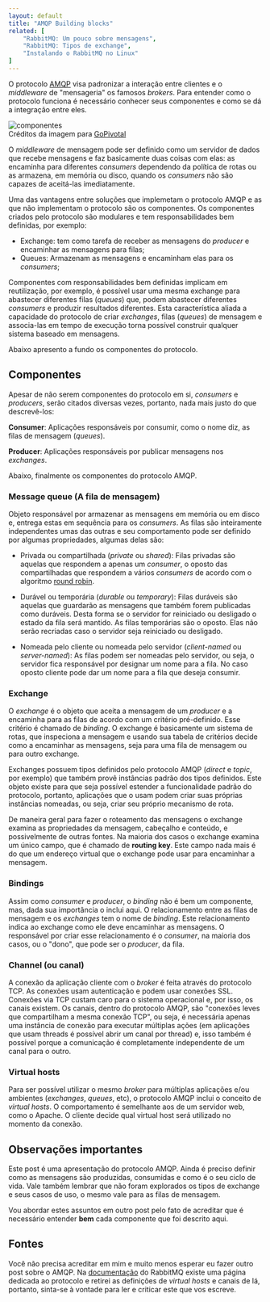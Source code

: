 ```yaml
---
layout: default
title: "AMQP Building blocks"
related: [
    "RabbitMQ: Um pouco sobre mensagens",
    "RabbitMQ: Tipos de exchange",
    "Instalando o RabbitMQ no Linux"
]
---
```

O protocolo [AMQP](http://rubydoc.info/github/ruby-amqp/amqp/master/file/docs/AMQP091ModelExplained.textile) visa padronizar a interação entre clientes e o *middleware* de "mensageria" os famosos *brokers*. Para entender como o protocolo funciona é necessário conhecer seus componentes e como se dá a integração entre eles.

<img alt="componentes" src="http://www.rabbitmq.com/img/tutorials/intro/hello-world-example-routing.png" class="centered-image" />
<div class="image-caption">Créditos da imagem para <a href="http://www.gopivotal.com/">GoPivotal</a></div>

O *middleware* de mensagem  pode ser definido como um servidor de dados que recebe mensagens e faz basicamente duas coisas com elas: as encaminha para diferentes *consumers* dependendo da política de rotas ou as armazena, em memória ou disco, quando os *consumers* não são capazes de aceitá-las imediatamente.  

Uma das vantagens entre soluções que implemetam o protocolo AMQP e as que não implementam o protocolo são os componentes. Os componentes criados pelo protocolo são modulares e tem responsabilidades bem definidas, por exemplo:

* Exchange: tem como tarefa de receber as mensagens do *producer* e encaminhar as mensagens para filas;
* Queues: Armazenam as mensagens e encaminham elas para os *consumers*;

Componentes com responsabilidades bem definidas implicam em reutilização, por exemplo, é possível usar uma mesma exchange para abastecer diferentes filas (*queues*) que, podem abastecer diferentes *consumers* e produzir resultados diferentes. Esta característica aliada a capacidade do protocolo de criar *exchanges*, filas (*queues*) de mensagem e associa-las em tempo de execução torna possível construir qualquer sistema baseado em mensagens.

Abaixo apresento a fundo os componentes do protocolo.

## Componentes ##

Apesar de não serem componentes do protocolo em si, *consumers* e *producers*, serão citados diversas vezes, portanto, nada mais justo do que descrevê-los:

**Consumer**: Aplicações responsáveis por consumir, como o nome diz, as filas de mensagem (*queues*).

**Producer**: Aplicações responsáveis por publicar mensagens nos *exchanges*.

Abaixo, finalmente os componentes do protocolo AMQP.

### Message queue (A fila de mensagem) ###

Objeto responsável por armazenar as mensagens em memória ou em disco e, entrega estas em sequência para os *consumers*. As filas são inteiramente independentes umas das outras e seu comportamento pode ser definido por algumas propriedades, algumas delas são:

* Privada ou compartilhada (*private* ou *shared*): Filas privadas são aquelas que respondem a apenas um *consumer*, o oposto das compartilhadas que respondem a vários *consumers* de acordo com o algoritmo [round robin](http://pt.wikipedia.org/wiki/Round-robin).

* Durável ou temporária (*durable* ou *temporary*): Filas duráveis são aquelas que guardarão as mensagens que também forem publicadas como duráveis. Desta forma se o servidor for reiniciado ou desligado o estado da fila será mantido. As filas temporárias são o oposto. Elas não serão recriadas caso o servidor seja reiniciado ou desligado. 

* Nomeada pelo cliente ou nomeada pelo servidor (*client-named* ou *server-named*): As filas podem ser nomeadas pelo servidor, ou seja, o servidor fica responsável por designar um nome para a fila. No caso oposto cliente pode dar um nome para a fila que deseja consumir.

### Exchange ###

O *exchange* é o objeto que aceita a mensagem de um *producer* e a encaminha para as filas de acordo com um critério pré-definido. Esse critério é chamado de *binding*. O exchange é basicamente um sistema de rotas, que inspeciona a mensagem e usando sua tabela de critérios decide como a encaminhar as mensagens, seja para uma fila de mensagem ou para outro exchange.

Exchanges possuem tipos definidos pelo protocolo AMQP (*direct* e *topic*, por exemplo) que também provê instâncias padrão dos tipos definidos. Este objeto existe para que seja possível estender a funcionalidade padrão do protocolo, portanto, aplicações que o usam podem criar suas próprias instâncias nomeadas, ou seja, criar seu próprio mecanismo de rota.

De maneira geral para fazer o roteamento das mensagens o exchange examina as propriedades da mensagem, cabeçalho e conteúdo, e possivelmente de outras fontes. Na maioria dos casos o exchange examina um único campo, que é chamado de **routing key**. Este campo nada mais é do que um endereço virtual que o exchange pode usar para encaminhar a mensagem.

### Bindings ###

Assim como *consumer* e *producer*, o *binding* não é bem um componente, mas, dada sua importância o inclui aqui. O relacionamento entre as filas de mensagem e os *exchanges* tem o nome de *binding*. Este relacionamento indica ao exchange como ele deve encaminhar as mensagens. O responsável por criar esse relacionamento é o *consumer*, na maioria dos casos, ou o "dono", que pode ser o *producer*,  da fila.

### Channel (ou canal) ###

A conexão da aplicação cliente com o *broker* é feita através do protocolo TCP. As conexões usam autenticação e podem usar conexões SSL. Conexões via TCP custam caro para o sistema operacional e, por isso, os canais existem. Os canais, dentro do protocolo AMQP, são "conexões leves que compartilham a mesma conexão TCP", ou seja, é necessária apenas uma instância de conexão para executar múltiplas ações (em aplicações que usam threads é possível abrir um canal por thread) e, isso também é possível porque a comunicação é completamente independente de um canal para o outro.

### Virtual hosts ###

Para ser possível utilizar o mesmo *broker* para múltiplas aplicações e/ou ambientes (*exchanges*, *queues*, etc), o protocolo AMQP inclui o conceito de *virtual hosts*. O comportamento é semelhante aos de um servidor web, como o Apache. O cliente decide qual virtual host será utilizado no momento da conexão.

## Observações importantes ##

Este post é uma apresentação do protocolo AMQP. Ainda é preciso definir como as mensagens são produzidas, consumidas e como é o seu ciclo de vida. Vale também lembrar que não foram explorados os tipos de exchange e seus casos de uso, o mesmo vale para as filas de mensagem.

Vou abordar estes assuntos em outro post pelo fato de acreditar que é necessário entender **bem** cada componente que foi descrito aqui.

## Fontes ##

Você não precisa acreditar em mim e muito menos esperar eu fazer outro post sobre o AMQP. Na [documentação](http://www.rabbitmq.com/tutorials/amqp-concepts.html) do RabbitMQ existe uma página dedicada ao protocolo e retirei as definições de *virtual hosts* e canais de lá, portanto, sinta-se à vontade para ler e criticar este que vos escreve.
